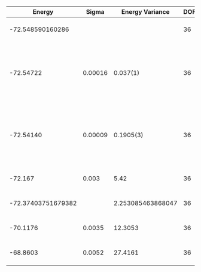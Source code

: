 | Energy             | Sigma   | Energy Variance   | DOF | Einf | Method                                                       | Reference |
|--------------------|---------|-------------------|-----|------|--------------------------------------------------------------|-----------|
| -72.548590160286   |         |                   | 36  | 0    | Exact diagonalization                                        | TODO: own code (ED) |
| -72.54722          | 0.00016 | 0.037(1)          | 36  | 0    | RBM+PP with momentum (K=0), spin-parity (even S), and point-group (A1) projections, 16 hidden units | [paper](https://journals.aps.org/prx/abstract/10.1103/PhysRevX.11.031034) |
| -72.54140          | 0.00009 | 0.1905(3)         | 36  | 0    | RBM with momentum (K=0), spin-parity (even S), and point-group (A1) projections, 72 hidden units | [paper](https://iopscience.iop.org/article/10.1088/1361-648X/abe268) |
| -72.167            | 0.003   | 5.42              | 36  | 0    | VMC with projected BCS (Z2 spin liquid)                      | TODO: ask Francesco |
| -72.37403751679382 |         | 2.253085463868047 | 36  | 0    | DMRG (bond dimension = 2048)                                 | TODO: own code (DMRG) |
| -70.1176           | 0.0035  | 12.3053           | 36  | 0    | RBM (alpha = 1)                                              | TODO: own code (RBM) |
| -68.8603           | 0.0052  | 27.4161           | 36  | 0    | Jastrow baseline                                             | TODO: own code (Jastrow) |

